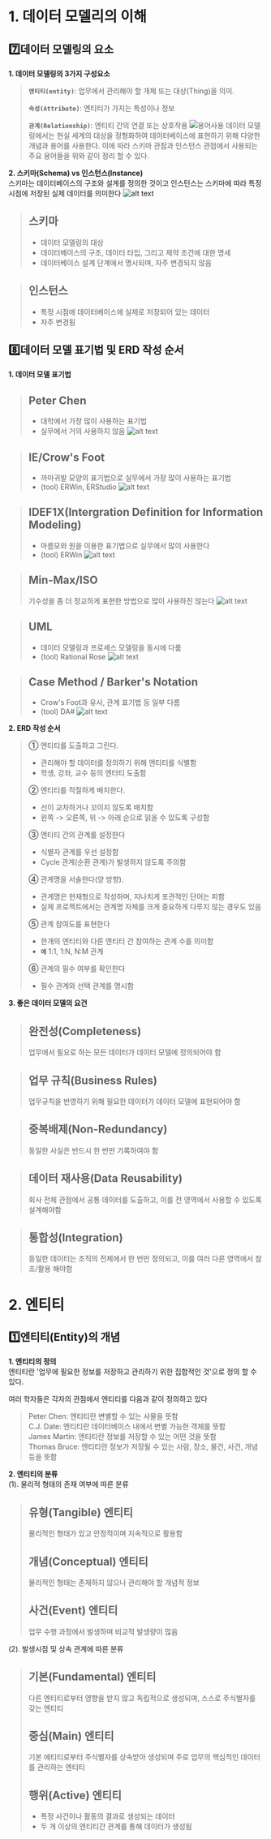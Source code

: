 # 1. 데이터 모델리의 이해
## 7️⃣데이터 모델링의 요소
**1. 데이터 모델링의 3가지 구성요소**
> **`엔티티(entity)`**: 업무에서 관리해야 할 개체 또는 대상(Thing)을 의미. <br>
> 
> **`속성(Attribute)`**: 엔티티가 가지는 특성이나 정보<br>
>
> **`관계(Relationship)`**: 엔티티 간의 연결 또는 상호작용
![용어사용](image.png)
데이터 모델링에서는 현실 세계의 대상을 정형화하여 데이터베이스에 표현하기 위해 다양한 개념과 용어를 사용한다. 이에 따라 스키마 관점과 인스턴스 관점에서 사용되는 주요 용어들을 위와 같이 정리 할 수 있다.

**2. 스키마(Schema) vs 인스턴스(Instance)**<br>
스키마는 데이터베이스의 구조와 설계를 정의한 것이고 인스턴스는 스키마에 따라 특정 시점에 저장된 실제 데이터를 의미한다
![alt text](image-1.png)
> ## 스키마 
> - 데이터 모델링의 대상
> - 데이터베이스의 구조, 데이터 타입, 그리고 제약 조건에 대한 명세
> - 데이터베이스 설계 단계에서 명시되며, 자주 변경되지 않음

> ## 인스턴스
> - 특정 시점에 데이터베이스에 실제로 저장되어 있는 데이터
> - 자주 변경됨

## 8️⃣데이터 모델 표기법 및 ERD 작성 순서
**1. 데이터 모델 표기법**
> ## Peter Chen
> - 대학에서 가장 많이 사용하는 표기법
> - 실무에서 거의 사용하지 않음
> ![alt text](image-2.png)

> ## IE/Crow's Foot
> - 까마귀발 모양의 표기법으로 실무에서 가장 많이 사용하는 표기법
> - (tool) ERWin, ERStudio
> ![alt text](image-3.png)

> ## IDEF1X(Intergration Definition for Information Modeling)
> - 마름모와 원을 이용한 표기법으로 실무에서 많이 사용한다
> - (tool) ERWin
> ![alt text](image-4.png)

> ## Min-Max/ISO
> 기수성을 좀 더 정교하게 표현한 방법으로 많이 사용하진 않는다
> ![alt text](image-5.png)

> ## UML
> - 데이터 모델링과 프로세스 모델링을 동시에 다룸
> - (tool) Rational Rose
> ![alt text](image-6.png)

> ## Case Method / Barker's Notation
> - Crow's Foot과 유사, 관계 표기법 등 일부 다름
> - (tool) DA#
> ![alt text](image-7.png)

**2. ERD 작성 순서**
> **①** 엔티티를 도출하고 그린다.
> - 관리해야 할 데이터를 정의하기 위해 엔티티를 식별함
> - 학생, 강좌, 교수 등의 엔터티 도출함
>
> **②** 엔티티를 적절하게 배치한다.
> - 선이 교차하거나 꼬이지 않도록 배치함
> - 왼쪽 -> 오른쪽, 위 -> 아래 순으로 읽을 수 있도록 구성함
>
> **③** 엔티티 간의 관계를 설정한다
> - 식별자 관계를 우선 설정함
> - Cycle 관계(순환 관계)가 발생하지 않도록 주의함
>
> **④** 관계명을 서술한다(양 방향).
> - 관계명은 현재형으로 작성하며, 지나치게 포관적인 단어는 피함
> - 실제 프로젝트에서는 관계명 자체를 크게 중요하게 다루지 않는 경우도 있음
>
> **⑤** 관계 참여도를 표현한다
> - 한개의 엔티티와 다른 엔티티 간 참여하는 관계 수를 의미함
> - **`예`** 1:1, 1:N, N:M 관계
>
> **⑥** 관계의 필수 여부를 확인한다
> - 필수 관계와 선택 관계를 명시함

**3. 좋은 데이터 모델의 요건**
> ## 완전성(Completeness)
> 업무에서 필요로 하는 모든 데이터가 데이터 모델에 정의되어야 함

> ## 업무 규칙(Business Rules)
> 업무규칙을 반영하기 위해 필요한 데이터가 데이터 모델에 표현되어야 함

> ## 중복배제(Non-Redundancy)
> 동일한 사실은 반드시 한 번만 기록하여야 함

> ## 데이터 재사용(Data Reusability)
> 회사 전체 관점에서 공통 데이터를 도출하고, 이를 전 영역에서 사용할 수 있도록 설계해야함

> ## 통합성(Integration)
> 동일한 데이터는 조직의 전체에서 한 번만 정의되고, 이를 여러 다른 영역에서 참조/활용 해야함

# 2. 엔티티
## 1️⃣엔티티(Entity)의 개념
**1. 엔티티의 정의**<br>
엔티티란 '업무에 필요한 정보를 저장하고 관리하기 위한 집합적인 것'으로 정의 할 수 있다.

여러 학자들은 각자의 관점에서 엔티티를 다음과 같이 정의하고 있다
> Peter Chen: 엔티티란 변별할 수 있는 사물을 뜻함<br>
> C.J. Date: 엔티티란 데이터베이스 내에서 변별 가능한 객체를 뜻함<br>
> James Martin: 엔티티란 정보를 저장할 수 있는 어떤 것을 뜻함<br>
> Thomas Bruce: 엔티티란 정보가 저장될 수 있는 사람, 장소, 물건, 사건, 개념 등을 뜻함

**2. 엔티티의 분류**<br>
(1). 물리적 형태의 존재 여부에 따른 분류
> ## 유형(Tangible) 엔티티
> 물리적인 형태가 있고 안정적이며 지속적으로 활용함
>
> ## 개념(Conceptual) 엔티티
> 물리적인 형태는 존재하지 않으나 관리해야 할 개념적 정보
>
> ## 사건(Event) 엔티티
> 업무 수행 과정에서 발생하며 비교적 발생량이 많음

(2). 발생시점 및 상속 관계에 따른 분류
> ## 기본(Fundamental) 엔티티
> 다른 엔티티로부터 영향을 받지 않고 독립적으로 생성되며, 스스로 주식별자를 갖는 엔티티
>
> ## 중심(Main) 엔티티
> 기본 에티티로부터 주식별자를 상속받아 생성되며 주로 업무의 핵심적인 데이터를 관리하는 엔티티
>
> ## 행위(Active) 엔티티
> - 특정 사건이나 활동의 결과로 생성되는 데이터
> - 두 개 이상의 엔티티간 관계를 통해 데이터가 생성됨